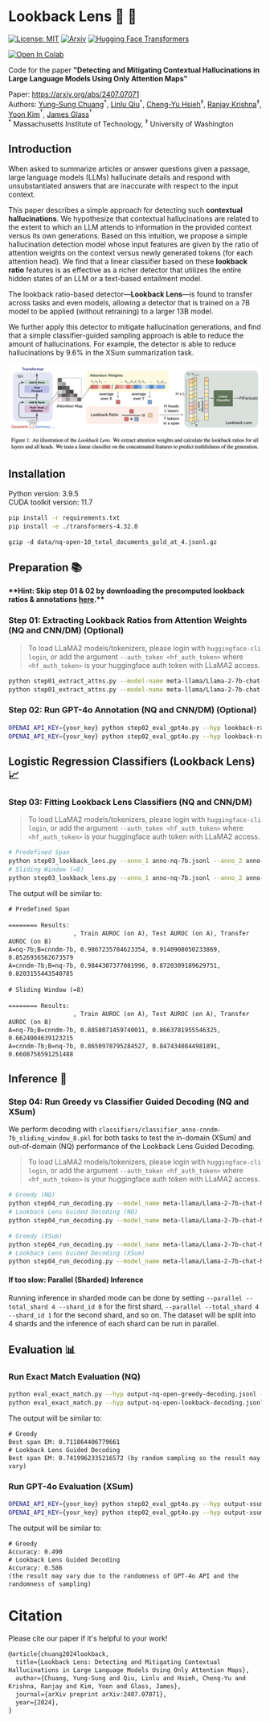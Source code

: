 # Lookback Lens 🔎 🦙

[![License: MIT](https://img.shields.io/badge/License-MIT-g.svg)](https://opensource.org/licenses/MIT)
[![Arxiv](https://img.shields.io/badge/arXiv-2407.07071-B21A1B)](https://arxiv.org/abs/2407.07071)
[![Hugging Face Transformers](https://img.shields.io/badge/%F0%9F%A4%97-Transformers-blue)](https://github.com/huggingface/transformers)

[![Open In Colab](https://colab.research.google.com/assets/colab-badge.svg)](https://colab.research.google.com/github/voidism/Lookback-Lens/blob/master/lookback_lens_demo.ipynb)

Code for the paper **"Detecting and Mitigating Contextual Hallucinations in Large Language Models Using Only Attention Maps"**

Paper: https://arxiv.org/abs/2407.07071  
Authors: [Yung-Sung Chuang](https://people.csail.mit.edu/yungsung/)$^\dagger$, [Linlu Qiu](https://linlu-qiu.github.io/)$^\dagger$, [Cheng-Yu Hsieh](https://chengyuhsieh.github.io/)$^\ddagger$, [Ranjay Krishna](https://ranjaykrishna.com/index.html)$^\ddagger$, [Yoon Kim](https://people.csail.mit.edu/yoonkim/)$^\dagger$, [James Glass](https://people.csail.mit.edu/jrg/)$^\dagger$  
$^\dagger$ Massachusetts Institute of Technology, $^\ddagger$ University of Washington

## Introduction

When asked to summarize articles or answer questions given a passage, large language models (LLMs) hallucinate details and respond with unsubstantiated answers that are inaccurate with respect to the input context.

This paper describes a simple approach for detecting such **contextual hallucinations**. We hypothesize that contextual hallucinations are related to the extent to which an LLM attends to information in the provided context versus its own generations. Based on this intuition, we propose a simple hallucination detection model whose input features are given by the ratio of attention weights on the context versus newly generated tokens (for each attention head).  We find that a linear classifier based on these **lookback ratio** features is as effective as a richer detector that utilizes the entire hidden states of an LLM or a text-based entailment model. 

The lookback ratio-based detector—**Lookback Lens**—is found to transfer across tasks and even models, allowing a detector that is trained on a 7B model to be applied (without retraining) to a larger 13B model.   

We further apply this detector to mitigate hallucination generations, and find that a simple classifier-guided sampling approach is able to reduce the amount of hallucinations. For example, the detector is able to reduce hallucinations by 9.6% in the XSum summarization task.

![lookback-lens](lookback-lens.png)


## Installation

Python version: 3.9.5  
CUDA toolkit version: 11.7  

```bash
pip install -r requirements.txt
pip install -e ./transformers-4.32.0
```

```
gzip -d data/nq-open-10_total_documents_gold_at_4.jsonl.gz
```

## Preparation 📚

**\*\*Hint: Skip step 01 & 02 by downloading the precomputed lookback ratios & annotations [here](https://www.dropbox.com/scl/fi/a87iv6xw9xma6ppc5pw2h/step1and2.tar.bz?rlkey=j382rsrwu2wnfwj7sn14ai3qw&dl=0).\*\***

### Step 01: Extracting Lookback Ratios from Attention Weights (NQ and CNN/DM) (Optional)

> To load LLaMA2 models/tokenizers, please login with `huggingface-cli login`, or add the argument `--auth_token <hf_auth_token>` where `<hf_auth_token>` is your huggingface auth token with LLaMA2 access.

```bash
python step01_extract_attns.py --model-name meta-llama/Llama-2-7b-chat-hf --data-path data/nq-open-10_total_documents_gold_at_4.jsonl --output-path lookback-ratio-nq-7b.pt
python step01_extract_attns.py --model-name meta-llama/Llama-2-7b-chat-hf --data-path data/cnndm-1000.jsonl --output-path lookback-ratio-cnndm-7b.pt
```

### Step 02: Run GPT-4o Annotation (NQ and CNN/DM) (Optional)
```bash
OPENAI_API_KEY={your_key} python step02_eval_gpt4o.py --hyp lookback-ratio-nq-7b.pt --ref data/nq-open-10_total_documents_gold_at_4.jsonl --out anno-nq-7b.jsonl
OPENAI_API_KEY={your_key} python step02_eval_gpt4o.py --hyp lookback-ratio-cnndm-7b.pt --ref data/xsum-1000.jsonl --out anno-cnndm-7b.jsonl
```

## Logistic Regression Classifiers (Lookback Lens) 📈


### Step 03: Fitting Lookback Lens Classifiers (NQ and CNN/DM)

> To load LLaMA2 models/tokenizers, please login with `huggingface-cli login`, or add the argument `--auth_token <hf_auth_token>` where `<hf_auth_token>` is your huggingface auth token with LLaMA2 access.

```bash
# Predefined Span
python step03_lookback_lens.py --anno_1 anno-nq-7b.jsonl --anno_2 anno-cnndm-7b.jsonl --lookback_ratio_1 lookback-ratio-nq-7b.pt --lookback_ratio_2 lookback-ratio-cnndm-7b.pt
# Sliding Window (=8)
python step03_lookback_lens.py --anno_1 anno-nq-7b.jsonl --anno_2 anno-cnndm-7b.jsonl --lookback_ratio_1 lookback-ratio-nq-7b.pt --lookback_ratio_2 lookback-ratio-cnndm-7b.pt --sliding_window 8
```

The output will be similar to:
```
# Predefined Span

======== Results:
                  , Train AUROC (on A), Test AUROC (on A), Transfer AUROC (on B)
A=nq-7b;B=cnndm-7b, 0.9867235784623354, 0.9140908050233869, 0.8526936562673579
A=cnndm-7b;B=nq-7b, 0.9844307377081996, 0.8720309189629751, 0.8203155443540785

# Sliding Window (=8)

======== Results:
                  , Train AUROC (on A), Test AUROC (on A), Transfer AUROC (on B)
A=nq-7b;B=cnndm-7b, 0.8858071459740011, 0.8663781955546325, 0.6624004639123215
A=cnndm-7b;B=nq-7b, 0.8650978795284527, 0.8474340844981891, 0.6608756591251488
```


## Inference 🏃
### Step 04: Run Greedy vs Classifier Guided Decoding (NQ and XSum)

We perform decoding with `classifiers/classifier_anno-cnndm-7b_sliding_window_8.pkl` for both tasks to test the in-domain (XSum) and out-of-domain (NQ) performance of the Lookback Lens Guided Decoding.

> To load LLaMA2 models/tokenizers, please login with `huggingface-cli login`, or add the argument `--auth_token <hf_auth_token>` where `<hf_auth_token>` is your huggingface auth token with LLaMA2 access.


```bash
# Greedy (NQ)
python step04_run_decoding.py --model_name meta-llama/Llama-2-7b-chat-hf/ --data_path data/nq-open-10_total_documents_gold_at_4.jsonl --output_path output-nq-open-greedy-decoding.jsonl --num_gpus 1
# Lookback Lens Guided Decoding (NQ)
python step04_run_decoding.py --model_name meta-llama/Llama-2-7b-chat-hf/ --data_path data/nq-open-10_total_documents_gold_at_4.jsonl --output_path output-nq-open-lookback-decoding.jsonl --num_gpus 1 --do_sample --guiding_classifier classifiers/classifier_anno-cnndm-7b_sliding_window_8.pkl --chunk_size 8 --num_candidates 8 
```


```bash
# Greedy (XSum)
python step04_run_decoding.py --model_name meta-llama/Llama-2-7b-chat-hf/ --data_path data/xsum-1000.jsonl --output_path output-xsum-greedy-decoding.jsonl --num_gpus 1
# Lookback Lens Guided Decoding (XSum)
python step04_run_decoding.py --model_name meta-llama/Llama-2-7b-chat-hf/ --data_path data/xsum-1000.jsonl --output_path output-xsum-lookback-decoding.jsonl --num_gpus 1 --do_sample --guiding_classifier classifiers/classifier_anno-cnndm-7b_sliding_window_8.pkl --chunk_size 8 --num_candidates 8 
```

#### If too slow: Parallel (Sharded) Inference

Running inference in sharded mode can be done by setting `--parallel --total_shard 4 --shard_id 0` for the first shard, `--parallel --total_shard 4 --shard_id 1` for the second shard, and so on. The dataset will be split into 4 shards and the inference of each shard can be run in parallel.

## Evaluation 📊

### Run Exact Match Evaluation (NQ)
```bash
python eval_exact_match.py --hyp output-nq-open-greedy-decoding.jsonl --ref data/nq-open-10_total_documents_gold_at_4.jsonl
python eval_exact_match.py --hyp output-nq-open-lookback-decoding.jsonl --ref data/nq-open-10_total_documents_gold_at_4.jsonl
```

The output will be similar to:
```
# Greedy
Best span EM: 0.711864406779661
# Lookback Lens Guided Decoding
Best span EM: 0.7419962335216572 (by random sampling so the result may vary)
```

### Run GPT-4o Evaluation (XSum)
```bash
OPENAI_API_KEY={your_key} python step02_eval_gpt4o.py --hyp output-xsum-greedy-decoding.jsonl --ref data/xsum-1000.jsonl --out record-gpt4o-eval-xsum-greedy-decoding.jsonl 
OPENAI_API_KEY={your_key} python step02_eval_gpt4o.py --hyp output-xsum-lookback-decoding.jsonl --ref data/xsum-1000.jsonl --out record-gpt4o-eval-xsum-lookback-decoding.jsonl 
```

The output will be similar to:
```
# Greedy
Accuracy: 0.490
# Lookback Lens Guided Decoding
Accuracy: 0.586
(the result may vary due to the randomness of GPT-4o API and the randomness of sampling)
```

# Citation

Please cite our paper if it's helpful to your work!

```
@article{chuang2024lookback,
  title={Lookback Lens: Detecting and Mitigating Contextual Hallucinations in Large Language Models Using Only Attention Maps},
  author={Chuang, Yung-Sung and Qiu, Linlu and Hsieh, Cheng-Yu and Krishna, Ranjay and Kim, Yoon and Glass, James},
  journal={arXiv preprint arXiv:2407.07071},
  year={2024},
}
```
